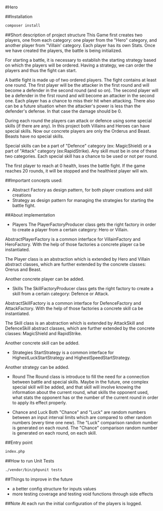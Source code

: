 #Hero

##Installation

```bash
composer install
```

##Short description of project structure
This Game first creates two players, one from each category: one player from the "Hero" category,
and another player from "Villain' category. Each player has its own Stats.
Once we have created the players, the battle is being initialized.

For starting a battle, it is necessary to establish the starting strategy based on which the players
will be ordered. Having a strategy, we can order the players and thus the fight can start.

A battle fight is made up of two ordered players. The fight contains at least one round.
The first player will be the attacker in the first round and will become a defender in the second round (and so on).
The second player will be a defender in the first round and will become an attacker in the second one.
Each player has a chance to miss their hit when attacking.
There also can be a future situation when the attacker's power is less than the defender's defense. In that case
the damage should be 0.

During each round the players can attack or defence using some special skills (if there are any).
In this project both Villains and Heroes can have special skills. Now our concrete players are
only the Orderus and Beast. Beasts have no special skills.

Special skills can be a part of "Defence" category (ex: MagicShield) or a part of "Attack" category (ex:RapidStrike).
Any skill must be in one of these two categories. Each special skill has a chance to be used or not per round.

The first player to reach at 0 health, loses the battle fight.
If the game reaches 20 rounds, it will be stopped and the healthiest player will win.

##Important concepts used:
 - Abstract Factory as design pattern, for both player creations and skill creations
 - Strategy as design pattern for managing the strategies for starting the battle fight.

##About implementation

- Players
The PlayerFactoryProducer class gets the right factory in order to create a player from
a certain category: Hero or Villain.

AbstractPlayerFactory is a common interface for VillainFactory and HeroFactory.
With the help of those factories a concrete player ca be instantiated.

The Player class is an abstraction which is extended by Hero and Villain abstract classes, which are
further extended by the concrete classes: Orerus and Beast.

Another concrete player can be added.

- Skills
The SkillFactoryProducer class gets the right factory to create a skill from
a certain category: Defence or Attack.

AbstractSkillFactory is a common interface for DefenceFactory and AttackFactory.
With the help of those factories a concrete skill ca be instantiated.

The Skill class is an abstraction which is extended by AttackSkill and DefenceSkill abstract classes, which are
further extended by the concrete classes: MagicShield and RapidStrike.

Another concrete skill can be added.

- Strategies
StartStrategy is a common interface for HighestLuckStartStrategy and HighestSpeedStartStrategy.

Another strategy can be added.

- Round
The Round class is introduce to fill the need for a connection between battle and special skills.
Maybe in the future, one complex special skill will be added, and that skill will involve knowing the information
about the current round, what skills the opponent used, what stats the opponent has or the number of the current round
in order to apply its effect properly.

- Chance and Luck
Both "Chance" and "Luck" are random numbers between an input interval limits which are compared to
other random numbers (every time one new).
The "Luck" comparison random number is generated on each round.
The "Chance" comparison random number is generated on each round, on each skill.

##Entry point
```bash
index.php
```

##How to run Unit Tests
```bash
./vendor/bin/phpunit tests
```

##Things to improve in the future
- a better config structure for inputs values
- more testing coverage and testing void functions through side effects


##Note
At each run the initial configuration of the players is logged.

